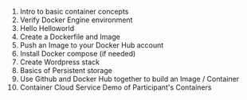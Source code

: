1.  Intro to basic container concepts
2.  Verify Docker Engine environment
3.  Hello Helloworld
5.  Create a Dockerfile and Image
6.  Push an Image to your Docker Hub account
7.  Install Docker compose (if needed)
8.  Create Wordpress stack
9.  Basics of Persistent storage
10. Use Github and Docker Hub together to build an Image / Container
11. Container Cloud Service Demo of Participant's Containers
